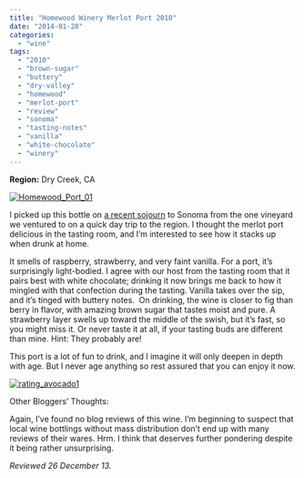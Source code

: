 ```yaml
---
title: "Homewood Winery Merlot Port 2010"
date: "2014-01-28"
categories: 
  - "wine"
tags: 
  - "2010"
  - "brown-sugar"
  - "buttery"
  - "dry-valley"
  - "homewood"
  - "merlot-port"
  - "review"
  - "sonoma"
  - "tasting-notes"
  - "vanilla"
  - "white-chocolate"
  - "winery"
---
```


**Region:** Dry Creek, CA

[![Homewood_Port_01](http://s3.amazonaws.com/thegourmez-wpmedia/2013/12/Homewood_Port_01-415x500.jpg)](http://www.thegourmez.com/2014/01/homewood-winery-merlot-port-2010/homewood_port_01/)

I picked up this bottle on [a recent sojourn](http://www.thegourmez.com/?p=7813) to Sonoma from the one vineyard we ventured to on a quick day trip to the region. I thought the merlot port delicious in the tasting room, and I’m interested to see how it stacks up when drunk at home.

It smells of raspberry, strawberry, and very faint vanilla. For a port, it’s surprisingly light-bodied. I agree with our host from the tasting room that it pairs best with white chocolate; drinking it now brings me back to how it mingled with that confection during the tasting. Vanilla takes over the sip, and it’s tinged with buttery notes.  On drinking, the wine is closer to fig than berry in flavor, with amazing brown sugar that tastes moist and pure. A strawberry layer swells up toward the middle of the swish, but it’s fast, so you might miss it. Or never taste it at all, if your tasting buds are different than mine. Hint: They probably are!

This port is a lot of fun to drink, and I imagine it will only deepen in depth with age. But I never age anything so rest assured that you can enjoy it now.

[![rating_avocado1](http://s3.amazonaws.com/thegourmez-wpmedia/2009/02/rating_avocado1.gif)](http://www.thegourmez.com/2009/02/restaurant-review-nanas-durham/rating_avocado1/)

Other Bloggers’ Thoughts:

Again, I’ve found no blog reviews of this wine. I’m beginning to suspect that local wine bottlings without mass distribution don’t end up with many reviews of their wares. Hrm. I think that deserves further pondering despite it being rather unsurprising.

_Reviewed 26 December 13._
